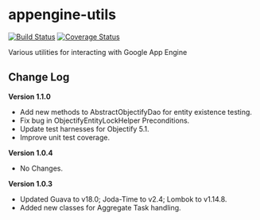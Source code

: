 appengine-utils
===============
[![Build Status](https://travis-ci.org/sappenin/appengine-utils.png)](https://travis-ci.org/sappenin/appengine-utils)
[![Coverage Status](https://coveralls.io/repos/sappenin/appengine-utils/badge.png?branch=master)](https://coveralls.io/r/sappenin/appengine-utils?branch=master)

Various utilities for interacting with Google App Engine

Change Log
----------
**Version 1.1.0**
+ Add new methods to AbstractObjectifyDao for entity existence testing.
+ Fix bug in ObjectifyEntityLockHelper Preconditions.
+ Update test harnesses for Objectify 5.1.
+ Improve unit test coverage.

**Version 1.0.4**
+ No Changes.

**Version 1.0.3**
+ Updated Guava to v18.0; Joda-Time to v2.4; Lombok to v1.14.8.
+ Added new classes for Aggregate Task handling.